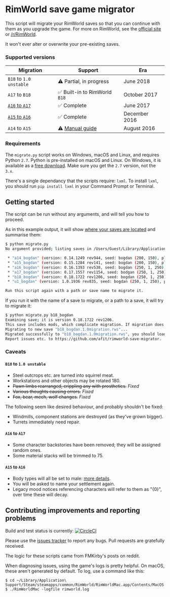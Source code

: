 # RimWorld save game migrator

This script will migrate your RimWorld saves so that you can continue with them as you upgrade the game. For more on RimWorld, see the [official site](https://rimworldgame.com) or [/r/RimWorld](https://www.reddit.com/r/RimWorld/).

It won't ever alter or overwrite your pre-existing saves.

### Supported versions

| Migration   | Support          | Era |
| ----------- | ------------------ | --- |
| `B18` to `1.0 unstable`   | ⚠️ Partial, in progress | June 2018 |
| `A17` to `B18`  | ✅ Built-in to RimWorld `B18` | October 2017 |
| [`A16` to `A17`](https://github.com/afit/rimworld-save-migrator/blob/master/upgrade_rws_a16_to_a17.py) | ✅ Complete | June 2017 |
| [`A15` to `A16`](https://github.com/afit/rimworld-save-migrator/blob/master/upgrade_rws_a15_to_a16.py)  | ✅ Complete | December 2016 |
| `A14` to `A15`  | ⚠️ [Manual guide](https://www.reddit.com/r/RimWorld/comments/4zrotj/guide_how_to_update_an_a14_save_to_a15/) | August 2016 |

### Requirements

The `migrate.py` script works on Windows, macOS and Linux, and requires Python `2.7`.
Python is pre-installed on macOS and Linux. On Windows, it is available as a [free download](https://www.python.org/downloads/). Make sure you get the `2.7` version, not the `3.x`.

There's a single dependancy that the scripts require: `lxml`.
To install `lxml`, you should run `pip install lxml` in your Command Prompt or Terminal.

## Getting started

The script can be run without any arguments, and will tell you how to proceed.

As in this example output, it will show [where your saves are located](http://rimworldwiki.com/wiki/Save_file) and summarise them:

```bash
$ python migrate.py
No argument provided; listing saves in /Users/Guest/Library/Application Support/RimWorld/Saves...

 * "a14_bogdan" (version: 0.14.1249 rev944, seed: bogdan (200, 150), playtime: 0:00:24, mods: Core)
 * "a15_bogdan" (version: 0.15.1284 rev141, seed: bogdan (200, 150), playtime: 0:00:23, mods: Core)
 * "a16_bogdan" (version: 0.16.1393 rev538, seed: bogdan (250, 1, 250), playtime: 0:00:26, mods: Core)
 * "a17_bogdan" (version: 0.17.1557 rev1154, seed: bodgan (250, 1, 250), playtime: 0:00:12, mods: Core)
 * "b18_bogdan" (version: 0.18.1722 rev1206, seed: bogdan (250, 1, 250), playtime: 0:00:06, mods: Core)
 * "u1_bogdan" (version: 1.0.1936 rev835, seed: bogdan (250, 1, 250), playtime: 0:01:26, mods: Core)

Run this script again with a path or save name to migrate it.
```

If you run it with the name of a save to migrate, or a path to a save, it will try to migrate it:

```bash
$ python migrate.py b18_bogdan
Examining save; it is version 0.18.1722 rev1206.
This save includes mods, which complicate migration. If migration does not complete, try re-saving your original game without mods.
Migrating to new save "b18_bogdan.1.0migration.rws"...
Migrated successfully to "b18_bogdan.1.0migration.rws", you should load and save this before migrating further. Good luck!
Report issues etc. to https://github.com/afit/rimworld-save-migrator.
```

### Caveats

#### `B18` to `1.0 unstable`

* Steel outcrops etc. are turned into squirrel meat.
* Workstations and other objects may be rotated 180.
* ~~Pawn limbs rearranged, crippling any with prosthetics.~~ *Fixed*
* ~~Various thoughts causing errors.~~ *Fixed*
* ~~Fox, bear, mech, wolf changes.~~ *Fixed*

The following seem like desired behaviour, and probably shouldn't be fixed:

* Windmills, component stations are destroyed (as they've grown bigger).
* Turrets immediately need repair.

#### `A16` to `A17`

* Some character backstories have been removed; they will be assigned random ones.
* Some material stacks will be trimmed to 75.

#### `A15` to `A16`

* Body types will all be set to male: [more details](http://pastebin.com/HNFFsMBC).
* You will be asked to name your settlement again.
* Legacy mood notices referencing characters will refer to them as "{0}", over time these will decay.

## Contributing improvements and reporting problems

Build and test status is currently:  [![CircleCI](https://circleci.com/gh/afit/rimworld-save-migrator.svg?style=svg)](https://circleci.com/gh/afit/rimworld-save-migrator)

Please use the [issues tracker](https://github.com/afit/rimworld-save-migrator/issues)
to report any bugs. Pull requests are gratefully received.

The logic for these scripts came from FMKirby's posts on reddit.

When diagnosing issues, using the game's logs is pretty helpful. On macOS, these
aren't generated by default. To log, use a command like this:

```
$ cd ~/Library/Application\ Support/Steam/steamapps/common/RimWorld/RimWorldMac.app/Contents/MacOS
$ ./RimWorldMac -logfile rimworld.log
```
